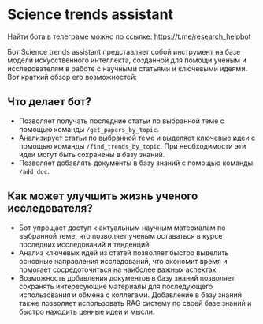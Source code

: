 # Science trends assistant

Найти бота в телеграме можно по ссылке: https://t.me/research_helpbot

Бот Science trends assistant представляет собой инструмент на базе модели искусственного интеллекта, созданной для помощи ученым и исследователям в работе с научными статьями и ключевыми идеями. Вот краткий обзор его возможностей:

## Что делает бот?
- Позволяет получать последние статьи по выбранной теме с помощью команды `/get_papers_by_topic`.
- Анализирует статьи по выбранной теме и выделяет ключевые идеи с помощью команды `/find_trends_by_topic`. При необходимости эти идеи могут быть сохранены в базу знаний.
- Позволяет добавлять документы в базу знаний с помощью команды `/add_doc`.

## Как может улучшить жизнь ученого исследователя?
- Бот упрощает доступ к актуальным научным материалам по выбранной теме, что позволяет ученым оставаться в курсе последних исследований и тенденций.
- Анализ ключевых идей из статей позволяет быстро выделить основные направления исследований, что экономит время и помогает сосредоточиться на наиболее важных аспектах.
- Возможность добавления документов в базу знаний позволяет сохранять интересующие материалы для последующего использования и обмена с коллегами. Добавление в базу знаний также позволяет использовать RAG систему по своей базе знаний и быстро находить ценные идеи и мысли.

